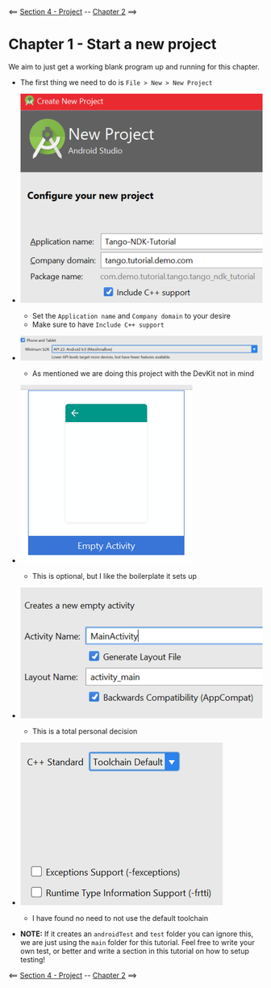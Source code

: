 <== [Section 4 - Project](../README.md) -- [Chapter 2](./Chapter_02.md) ==>

# Chapter 1 - Start a new project

We aim to just get a working blank program up and running for this chapter.

* The first thing we need to do is `File > New > New Project`
* ![Create New Project](../Images/Create_New_Project.png)
    * Set the `Application name` and `Company domain` to your desire
    * Make sure to have `Include C++ support`
* ![API Level](../Images/API_Level.png)
    * As mentioned we are doing this project with the DevKit not in mind
* ![Empty Activity](../Images/Empty_Activity.png)
    * This is optional, but I like the boilerplate it sets up
* ![Name Activity](../Images/Name_Activity.png)
    * This is a total personal decision
* ![Toolchain](../Images/Toolchain.png)
    * I have found no need to not use the default toolchain

* **NOTE:** If it creates an `androidTest` and `test` folder you can ignore this, we are just using the `main` folder for this tutorial. Feel free to write your own test, or better and write a section in this tutorial on how to setup testing!

<== [Section 4 - Project](../README.md) -- [Chapter 2](./Chapter_02.md) ==>
